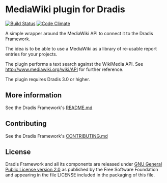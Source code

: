 # MediaWiki plugin for Dradis

[![Build Status](https://secure.travis-ci.org/dradis/dradis-mediawiki.png?branch=master)](http://travis-ci.org/dradis/dradis-mediawiki) [![Code Climate](https://codeclimate.com/github/dradis/dradis-mediawiki.png)](https://codeclimate.com/github/dradis/dradis-mediawiki.png)


A simple wrapper around the MediaWiki API to connect it to the Dradis Framework.

The idea is to be able to use a MediaWiki as a library of re-usable report entries for your projects.

The plugin performs a text search against the WikiMedia API. See http://www.mediawiki.org/wiki/API for further reference.

The plugin requires Dradis 3.0 or higher.


## More information

See the Dradis Framework's [README.md](https://github.com/dradis/dradisframework/blob/master/README.md)


## Contributing

See the Dradis Framework's [CONTRIBUTING.md](https://github.com/dradis/dradisframework/blob/master/CONTRIBUTING.md)


## License

Dradis Framework and all its components are released under [GNU General Public License version 2.0](http://www.gnu.org/licenses/old-licenses/gpl-2.0.html) as published by the Free Software Foundation and appearing in the file LICENSE included in the packaging of this file.
